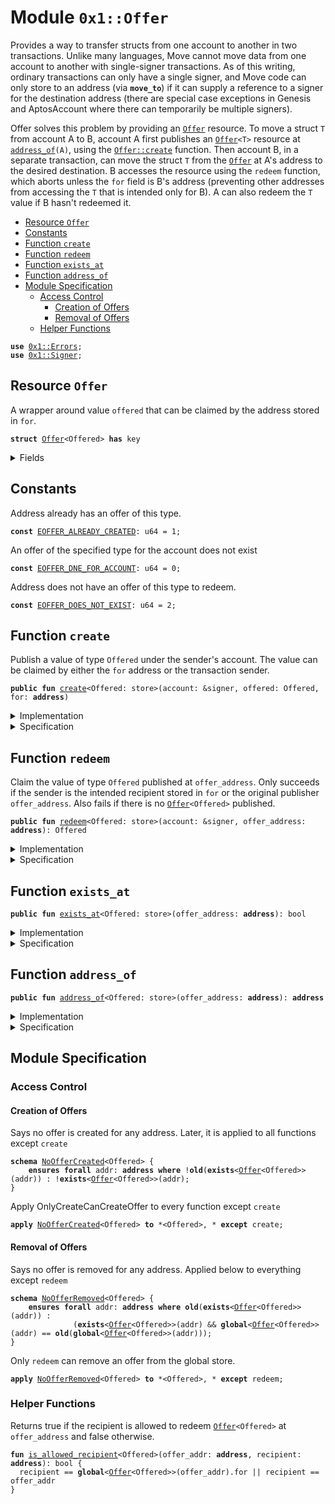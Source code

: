 
<a name="0x1_Offer"></a>

# Module `0x1::Offer`

Provides a way to transfer structs from one account to another in two transactions.
Unlike many languages, Move cannot move data from one account to another with
single-signer transactions. As of this writing, ordinary transactions can only have
a single signer, and Move code can only store to an address (via <code><b>move_to</b></code>) if it
can supply a reference to a signer for the destination address (there are special case
exceptions in Genesis and AptosAccount where there can temporarily be multiple signers).

Offer solves this problem by providing an <code><a href="Offer.md#0x1_Offer">Offer</a></code> resource.  To move a struct <code>T</code> from
account A to B, account A first publishes an <code><a href="Offer.md#0x1_Offer">Offer</a>&lt;T&gt;</code> resource at <code><a href="Offer.md#0x1_Offer_address_of">address_of</a>(A)</code>,
using the <code><a href="Offer.md#0x1_Offer_create">Offer::create</a></code> function.
Then account B, in a separate transaction, can move the struct <code>T</code> from the <code><a href="Offer.md#0x1_Offer">Offer</a></code> at
A's address to the desired destination. B accesses the resource using the <code>redeem</code> function,
which aborts unless the <code>for</code> field is B's address (preventing other addresses from
accessing the <code>T</code> that is intended only for B). A can also redeem the <code>T</code> value if B hasn't
redeemed it.


-  [Resource `Offer`](#0x1_Offer_Offer)
-  [Constants](#@Constants_0)
-  [Function `create`](#0x1_Offer_create)
-  [Function `redeem`](#0x1_Offer_redeem)
-  [Function `exists_at`](#0x1_Offer_exists_at)
-  [Function `address_of`](#0x1_Offer_address_of)
-  [Module Specification](#@Module_Specification_1)
    -  [Access Control](#@Access_Control_2)
        -  [Creation of Offers](#@Creation_of_Offers_3)
        -  [Removal of Offers](#@Removal_of_Offers_4)
    -  [Helper Functions](#@Helper_Functions_5)


<pre><code><b>use</b> <a href="">0x1::Errors</a>;
<b>use</b> <a href="">0x1::Signer</a>;
</code></pre>



<a name="0x1_Offer_Offer"></a>

## Resource `Offer`

A wrapper around value <code>offered</code> that can be claimed by the address stored in <code>for</code>.


<pre><code><b>struct</b> <a href="Offer.md#0x1_Offer">Offer</a>&lt;Offered&gt; <b>has</b> key
</code></pre>



<details>
<summary>Fields</summary>


<dl>
<dt>
<code>offered: Offered</code>
</dt>
<dd>

</dd>
<dt>
<code>for: <b>address</b></code>
</dt>
<dd>

</dd>
</dl>


</details>

<a name="@Constants_0"></a>

## Constants


<a name="0x1_Offer_EOFFER_ALREADY_CREATED"></a>

Address already has an offer of this type.


<pre><code><b>const</b> <a href="Offer.md#0x1_Offer_EOFFER_ALREADY_CREATED">EOFFER_ALREADY_CREATED</a>: u64 = 1;
</code></pre>



<a name="0x1_Offer_EOFFER_DNE_FOR_ACCOUNT"></a>

An offer of the specified type for the account does not exist


<pre><code><b>const</b> <a href="Offer.md#0x1_Offer_EOFFER_DNE_FOR_ACCOUNT">EOFFER_DNE_FOR_ACCOUNT</a>: u64 = 0;
</code></pre>



<a name="0x1_Offer_EOFFER_DOES_NOT_EXIST"></a>

Address does not have an offer of this type to redeem.


<pre><code><b>const</b> <a href="Offer.md#0x1_Offer_EOFFER_DOES_NOT_EXIST">EOFFER_DOES_NOT_EXIST</a>: u64 = 2;
</code></pre>



<a name="0x1_Offer_create"></a>

## Function `create`

Publish a value of type <code>Offered</code> under the sender's account. The value can be claimed by
either the <code>for</code> address or the transaction sender.


<pre><code><b>public</b> <b>fun</b> <a href="Offer.md#0x1_Offer_create">create</a>&lt;Offered: store&gt;(account: &signer, offered: Offered, for: <b>address</b>)
</code></pre>



<details>
<summary>Implementation</summary>


<pre><code><b>public</b> <b>fun</b> <a href="Offer.md#0x1_Offer_create">create</a>&lt;Offered: store&gt;(account: &signer, offered: Offered, for: <b>address</b>) {
  <b>assert</b>!(!<b>exists</b>&lt;<a href="Offer.md#0x1_Offer">Offer</a>&lt;Offered&gt;&gt;(<a href="_address_of">Signer::address_of</a>(account)), <a href="_already_published">Errors::already_published</a>(<a href="Offer.md#0x1_Offer_EOFFER_ALREADY_CREATED">EOFFER_ALREADY_CREATED</a>));
  <b>move_to</b>(account, <a href="Offer.md#0x1_Offer">Offer</a>&lt;Offered&gt; { offered, for });
}
</code></pre>



</details>

<details>
<summary>Specification</summary>


Offer a struct to the account under address <code>for</code> by
placing the offer under the signer's address


<pre><code><b>aborts_if</b> <b>exists</b>&lt;<a href="Offer.md#0x1_Offer">Offer</a>&lt;Offered&gt;&gt;(<a href="_address_of">Signer::address_of</a>(account))
    <b>with</b> <a href="_ALREADY_PUBLISHED">Errors::ALREADY_PUBLISHED</a>;
<b>ensures</b> <b>exists</b>&lt;<a href="Offer.md#0x1_Offer">Offer</a>&lt;Offered&gt;&gt;(<a href="_address_of">Signer::address_of</a>(account));
<b>ensures</b> <b>global</b>&lt;<a href="Offer.md#0x1_Offer">Offer</a>&lt;Offered&gt;&gt;(<a href="_address_of">Signer::address_of</a>(account)) == <a href="Offer.md#0x1_Offer">Offer</a>&lt;Offered&gt; { offered: offered, for: for };
</code></pre>



</details>

<a name="0x1_Offer_redeem"></a>

## Function `redeem`

Claim the value of type <code>Offered</code> published at <code>offer_address</code>.
Only succeeds if the sender is the intended recipient stored in <code>for</code> or the original
publisher <code>offer_address</code>.
Also fails if there is no <code><a href="Offer.md#0x1_Offer">Offer</a>&lt;Offered&gt;</code> published.


<pre><code><b>public</b> <b>fun</b> <a href="Offer.md#0x1_Offer_redeem">redeem</a>&lt;Offered: store&gt;(account: &signer, offer_address: <b>address</b>): Offered
</code></pre>



<details>
<summary>Implementation</summary>


<pre><code><b>public</b> <b>fun</b> <a href="Offer.md#0x1_Offer_redeem">redeem</a>&lt;Offered: store&gt;(account: &signer, offer_address: <b>address</b>): Offered <b>acquires</b> <a href="Offer.md#0x1_Offer">Offer</a> {
  <b>assert</b>!(<b>exists</b>&lt;<a href="Offer.md#0x1_Offer">Offer</a>&lt;Offered&gt;&gt;(offer_address), <a href="_not_published">Errors::not_published</a>(<a href="Offer.md#0x1_Offer_EOFFER_DOES_NOT_EXIST">EOFFER_DOES_NOT_EXIST</a>));
  <b>let</b> <a href="Offer.md#0x1_Offer">Offer</a>&lt;Offered&gt; { offered, for } = <b>move_from</b>&lt;<a href="Offer.md#0x1_Offer">Offer</a>&lt;Offered&gt;&gt;(offer_address);
  <b>let</b> sender = <a href="_address_of">Signer::address_of</a>(account);
  <b>assert</b>!(sender == for || sender == offer_address, <a href="_invalid_argument">Errors::invalid_argument</a>(<a href="Offer.md#0x1_Offer_EOFFER_DNE_FOR_ACCOUNT">EOFFER_DNE_FOR_ACCOUNT</a>));
  offered
}
</code></pre>



</details>

<details>
<summary>Specification</summary>


Aborts if there is no offer under <code>offer_address</code> or if the account
cannot redeem the offer.
Ensures that the offered struct under <code>offer_address</code> is removed.


<pre><code><b>aborts_if</b> !<b>exists</b>&lt;<a href="Offer.md#0x1_Offer">Offer</a>&lt;Offered&gt;&gt;(offer_address)
    <b>with</b> <a href="_NOT_PUBLISHED">Errors::NOT_PUBLISHED</a>;
<b>aborts_if</b> !<a href="Offer.md#0x1_Offer_is_allowed_recipient">is_allowed_recipient</a>&lt;Offered&gt;(offer_address, <a href="_address_of">Signer::address_of</a>(account))
    <b>with</b> <a href="_INVALID_ARGUMENT">Errors::INVALID_ARGUMENT</a>;
<b>ensures</b> !<b>exists</b>&lt;<a href="Offer.md#0x1_Offer">Offer</a>&lt;Offered&gt;&gt;(offer_address);
<b>ensures</b> result == <b>old</b>(<b>global</b>&lt;<a href="Offer.md#0x1_Offer">Offer</a>&lt;Offered&gt;&gt;(offer_address).offered);
</code></pre>



</details>

<a name="0x1_Offer_exists_at"></a>

## Function `exists_at`



<pre><code><b>public</b> <b>fun</b> <a href="Offer.md#0x1_Offer_exists_at">exists_at</a>&lt;Offered: store&gt;(offer_address: <b>address</b>): bool
</code></pre>



<details>
<summary>Implementation</summary>


<pre><code><b>public</b> <b>fun</b> <a href="Offer.md#0x1_Offer_exists_at">exists_at</a>&lt;Offered: store&gt;(offer_address: <b>address</b>): bool {
  <b>exists</b>&lt;<a href="Offer.md#0x1_Offer">Offer</a>&lt;Offered&gt;&gt;(offer_address)
}
</code></pre>



</details>

<details>
<summary>Specification</summary>



<pre><code><b>aborts_if</b> <b>false</b>;
</code></pre>


Returns whether or not an <code><a href="Offer.md#0x1_Offer">Offer</a></code> resource is under the given address <code>offer_address</code>.


<pre><code><b>ensures</b> result == <b>exists</b>&lt;<a href="Offer.md#0x1_Offer">Offer</a>&lt;Offered&gt;&gt;(offer_address);
</code></pre>



</details>

<a name="0x1_Offer_address_of"></a>

## Function `address_of`



<pre><code><b>public</b> <b>fun</b> <a href="Offer.md#0x1_Offer_address_of">address_of</a>&lt;Offered: store&gt;(offer_address: <b>address</b>): <b>address</b>
</code></pre>



<details>
<summary>Implementation</summary>


<pre><code><b>public</b> <b>fun</b> <a href="Offer.md#0x1_Offer_address_of">address_of</a>&lt;Offered: store&gt;(offer_address: <b>address</b>): <b>address</b> <b>acquires</b> <a href="Offer.md#0x1_Offer">Offer</a> {
  <b>assert</b>!(<b>exists</b>&lt;<a href="Offer.md#0x1_Offer">Offer</a>&lt;Offered&gt;&gt;(offer_address), <a href="_not_published">Errors::not_published</a>(<a href="Offer.md#0x1_Offer_EOFFER_DOES_NOT_EXIST">EOFFER_DOES_NOT_EXIST</a>));
  <b>borrow_global</b>&lt;<a href="Offer.md#0x1_Offer">Offer</a>&lt;Offered&gt;&gt;(offer_address).for
}
</code></pre>



</details>

<details>
<summary>Specification</summary>


Aborts is there is no offer resource <code><a href="Offer.md#0x1_Offer">Offer</a></code> at the <code>offer_address</code>.
Returns the address of the intended recipient of the Offer
under the <code>offer_address</code>.


<pre><code><b>aborts_if</b> !<b>exists</b>&lt;<a href="Offer.md#0x1_Offer">Offer</a>&lt;Offered&gt;&gt;(offer_address) <b>with</b> <a href="_NOT_PUBLISHED">Errors::NOT_PUBLISHED</a>;
<b>ensures</b> result == <b>global</b>&lt;<a href="Offer.md#0x1_Offer">Offer</a>&lt;Offered&gt;&gt;(offer_address).for;
</code></pre>



</details>

<a name="@Module_Specification_1"></a>

## Module Specification



<a name="@Access_Control_2"></a>

### Access Control


<a name="@Creation_of_Offers_3"></a>

#### Creation of Offers



<a name="0x1_Offer_NoOfferCreated"></a>

Says no offer is created for any address. Later, it is applied to all functions
except <code>create</code>


<pre><code><b>schema</b> <a href="Offer.md#0x1_Offer_NoOfferCreated">NoOfferCreated</a>&lt;Offered&gt; {
    <b>ensures</b> <b>forall</b> addr: <b>address</b> <b>where</b> !<b>old</b>(<b>exists</b>&lt;<a href="Offer.md#0x1_Offer">Offer</a>&lt;Offered&gt;&gt;(addr)) : !<b>exists</b>&lt;<a href="Offer.md#0x1_Offer">Offer</a>&lt;Offered&gt;&gt;(addr);
}
</code></pre>



Apply OnlyCreateCanCreateOffer to every function except <code>create</code>


<pre><code><b>apply</b> <a href="Offer.md#0x1_Offer_NoOfferCreated">NoOfferCreated</a>&lt;Offered&gt; <b>to</b> *&lt;Offered&gt;, * <b>except</b> create;
</code></pre>



<a name="@Removal_of_Offers_4"></a>

#### Removal of Offers



<a name="0x1_Offer_NoOfferRemoved"></a>

Says no offer is removed for any address. Applied below to everything except <code>redeem</code>


<pre><code><b>schema</b> <a href="Offer.md#0x1_Offer_NoOfferRemoved">NoOfferRemoved</a>&lt;Offered&gt; {
    <b>ensures</b> <b>forall</b> addr: <b>address</b> <b>where</b> <b>old</b>(<b>exists</b>&lt;<a href="Offer.md#0x1_Offer">Offer</a>&lt;Offered&gt;&gt;(addr)) :
              (<b>exists</b>&lt;<a href="Offer.md#0x1_Offer">Offer</a>&lt;Offered&gt;&gt;(addr) && <b>global</b>&lt;<a href="Offer.md#0x1_Offer">Offer</a>&lt;Offered&gt;&gt;(addr) == <b>old</b>(<b>global</b>&lt;<a href="Offer.md#0x1_Offer">Offer</a>&lt;Offered&gt;&gt;(addr)));
}
</code></pre>



Only <code>redeem</code> can remove an offer from the global store.


<pre><code><b>apply</b> <a href="Offer.md#0x1_Offer_NoOfferRemoved">NoOfferRemoved</a>&lt;Offered&gt; <b>to</b> *&lt;Offered&gt;, * <b>except</b> redeem;
</code></pre>



<a name="@Helper_Functions_5"></a>

### Helper Functions


Returns true if the recipient is allowed to redeem <code><a href="Offer.md#0x1_Offer">Offer</a>&lt;Offered&gt;</code> at <code>offer_address</code>
and false otherwise.


<a name="0x1_Offer_is_allowed_recipient"></a>


<pre><code><b>fun</b> <a href="Offer.md#0x1_Offer_is_allowed_recipient">is_allowed_recipient</a>&lt;Offered&gt;(offer_addr: <b>address</b>, recipient: <b>address</b>): bool {
  recipient == <b>global</b>&lt;<a href="Offer.md#0x1_Offer">Offer</a>&lt;Offered&gt;&gt;(offer_addr).for || recipient == offer_addr
}
</code></pre>
